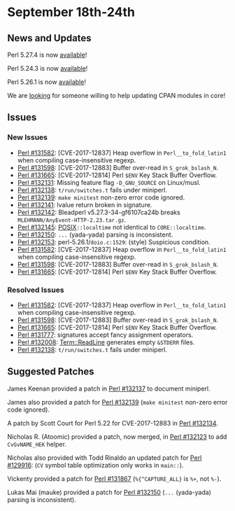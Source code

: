 # September 18th-24th

## News and Updates

Perl 5.27.4 is now
[available](http://nntp.perl.org/group/perl.perl5.porters/246371)!

Perl 5.24.3 is now
[available](http://nntp.perl.org/group/perl.perl5.porters/246407)!

Perl 5.26.1 is now
[available](http://nntp.perl.org/group/perl.perl5.porters/246408)!

We are [looking](http://nntp.perl.org/group/perl.perl5.porters/246389)
for someone willing to help updating CPAN modules in core!

## Issues

### New Issues

* [Perl #131582](http://rt.perl.org/Ticket/Display.html?id=131582):
  [CVE-2017-12837] Heap overflow in `Perl__to_fold_latin1` when
  compiling case-insensitive regexp.
* [Perl #131598](http://rt.perl.org/Ticket/Display.html?id=131598):
  [CVE-2017-12883] Buffer over-read in `S_grok_bslash_N`.
* [Perl #131665](http://rt.perl.org/Ticket/Display.html?id=131665):
  [CVE-2017-12814] Perl `$ENV` Key Stack Buffer Overflow.
* [Perl #132131](http://rt.perl.org/Ticket/Display.html?id=132131):
  Missing feature flag `-D_GNU_SOURCE` on Linux/musl.
* [Perl #132138](http://rt.perl.org/Ticket/Display.html?id=132138):
  `t/run/switches.t` fails under miniperl.
* [Perl #132139](http://rt.perl.org/Ticket/Display.html?id=132139):
  `make minitest` non-zero error code ignored.
* [Perl #132141](http://rt.perl.org/Ticket/Display.html?id=132141):
  lvalue return broken in signature.
* [Perl #132142](http://rt.perl.org/Ticket/Display.html?id=132142):
  Bleadperl v5.27.3-34-gf6107ca24b breaks
  `MLEHMANN/AnyEvent-HTTP-2.23.tar.gz`.
* [Perl #132145](http://rt.perl.org/Ticket/Display.html?id=132145):
  [POSIX](http://metacpan.org/pod/POSIX)`::localtime` not
  identical to `CORE::localtime`.
* [Perl #132150](http://rt.perl.org/Ticket/Display.html?id=132150):
  `...` (yada-yada) parsing is inconsistent.
* [Perl #132153](http://rt.perl.org/Ticket/Display.html?id=132153):
  perl-5.26.1/`doio.c:1529`: (style) Suspicious condition.
* [Perl #131582](http://rt.perl.org/Ticket/Display.html?id=131582):
  [CVE-2017-12837] Heap overflow in `Perl__to_fold_latin1` when
  compiling case-insensitive regexp.
* [Perl #131598](http://rt.perl.org/Ticket/Display.html?id=131598):
  [CVE-2017-12883] Buffer over-read in `S_grok_bslash_N`.
* [Perl #131665](http://rt.perl.org/Ticket/Display.html?id=131665):
  [CVE-2017-12814] Perl `$ENV` Key Stack Buffer Overflow.

### Resolved Issues

* [Perl #131582](http://rt.perl.org/Ticket/Display.html?id=131582):
  [CVE-2017-12837] Heap overflow in `Perl__to_fold_latin1` when
  compiling case-insensitive regexp.
* [Perl #131598](http://rt.perl.org/Ticket/Display.html?id=131598):
  [CVE-2017-12883] Buffer over-read in `S_grok_bslash_N`.
* [Perl #131665](http://rt.perl.org/Ticket/Display.html?id=131665):
  [CVE-2017-12814] Perl `$ENV` Key Stack Buffer Overflow.
* [Perl #131777](http://rt.perl.org/Ticket/Display.html?id=131777):
  signatures accept fancy assignment operators.
* [Perl #132008](http://rt.perl.org/Ticket/Display.html?id=132008):
  [Term::ReadLine](http://metacpan.org/pod/Term::ReadLine) generates
  empty `&STDERR` files.
* [Perl #132138](http://rt.perl.org/Ticket/Display.html?id=132138):
  `t/run/switches.t` fails under miniperl.

## Suggested Patches

James Keenan provided a patch in
[Perl #132137](http://rt.perl.org/Ticket/Display.html?id=132137)
to document miniperl.

James also provided a patch for
[Perl #132139](http://rt.perl.org/Ticket/Display.html?id=132139)
(`make minitest` non-zero error code ignored).

A patch by Scott Court for Perl 5.22 for CVE-2017-12883 in
[Perl #132134](http://rt.perl.org/Ticket/Display.html?id=132134).

Nicholas R. (Atoomic) provided a patch, now merged, in
[Perl #132123](http://rt.perl.org/Ticket/Display.html?id=132123)
to add `CvGvNAME_HEK` helper.

Nicholas also provided with Todd Rinaldo an updated patch for
[Perl #129916](http://rt.perl.org/Ticket/Display.html?id=129916):
(`CV` symbol table optimization only works in `main::`).

Vickenty provided a patch for
[Perl #131867](http://rt.perl.org/Ticket/Display.html?id=131867)
(`%{^CAPTURE_ALL}` is `%+`, not `%-`).

Lukas Mai (mauke) provided a patch for
[Perl #132150](http://rt.perl.org/Ticket/Display.html?id=132150)
(`...` (yada-yada) parsing is inconsistent).
